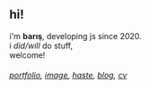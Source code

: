 ## hi!

i'm **barış**, developing js since 2020.<br>
i *did/will* do stuff,<br> 
welcome!

<h6>
  <i>  
    <a href="https://portfolio.baris.pw">portfolio</a>, <a href="https://i.baris.pw/">image</a>, <a href="https://haste.baris.pw">haste</a>, <a href="https://portfolio.baris.pw/blog">blog</a>,  <a href="https://baris.pw/docs/cv.pdf">cv</a>
  </i>
</h6>
